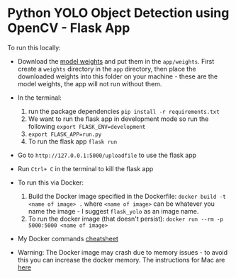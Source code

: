 # Python YOLO Object Detection using OpenCV - Flask App

To run this locally:
* Download the [model weights](https://pjreddie.com/media/files/yolov3.weights) and put them in the `app/weights`. First create a `weights` directory in the `app` directory, then place the downloaded weights into this folder on your machine - these are the model weights, the app will not run without them.

* In the terminal:
	 1. run the package dependencies `pip install -r requirements.txt`
	 2. We want to run the flask app in development mode so run the following `export FLASK_ENV=development`
	 3. `export FLASK_APP=run.py`
	 4. To run the flask app `flask run`

 * Go to `http://127.0.0.1:5000/uploadfile` to use the flask app
 * Run `Ctrl+ C` in the terminal to kill the flask app

 * To run this via Docker:
	 1. Build the Docker image specified in the Dockerfile: `docker build -t <name of image> .` where `<name of image>` can be whatever you name the image - I suggest `flask_yolo` as an image name. 
	 2. To run the docker image (that doesn't persist): `docker run --rm -p 5000:5000 <name of image>`

* My Docker commands [cheatsheet](https://paper.dropbox.com/doc/Docker-Commands--BK5FqijlQtJSRvllC_T_AG2PAg-IL47J9mwFMg67Lmn0vKaC)
* Warning: The Docker image may crash due to memory issues - to avoid this you can increase the docker memory. The instructions for Mac are [here](https://docs.docker.com/docker-for-mac/#:~:text=Memory%3A%20By%20default%2C%20Docker%20Desktop,swap%20file%20size%20as%20needed.)